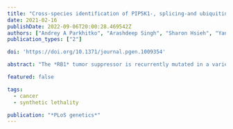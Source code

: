 ```yaml
---
title: "Cross-species identification of PIP5K1-, splicing-and ubiquitin-related pathways as potential targets for RB1-deficient cells"
date: 2021-02-16
publishDate: 2022-09-06T20:00:28.469542Z
authors: ["Andrey A Parkhitko", "Arashdeep Singh", "Sharon Hsieh", "Yanhui Hu", "Richard Binari", "Christopher J Lord", "Sridhar Hannenhalli", "Colm J Ryan", "Norbert Perrimon"]
publication_types: ["2"]

doi: 'https://doi.org/10.1371/journal.pgen.1009354'

abstract: "The *RB1* tumor suppressor is recurrently mutated in a variety of cancers including retinoblastomas, small cell lung cancers, triple-negative breast cancers, prostate cancers, and osteosarcomas. Finding new synthetic lethal (SL) interactions with *RB1* could lead to new approaches to treating cancers with inactivated *RB1*. We identified 95 SL partners of *RB1* based on a *Drosophila* screen for genetic modifiers of the eye phenotype caused by defects in the *RB1* ortholog, *Rbf1*. We validated 38 mammalian orthologs of *Rbf1* modifiers as *RB1* SL partners in human cancer cell lines with defective *RB1* alleles. We further show that for many of the *RB1* SL genes validated in human cancer cell lines, low activity of the SL gene in human tumors, when concurrent with low levels of *RB1* was associated with improved patient survival. We investigated higher order combinatorial gene interactions by creating a novel Drosophila cancer model with co-occurring *Rbf1, Pten* and *Ras* mutations, and found that targeting *RB1* SL genes in this background suppressed the dramatic tumor growth and rescued fly survival whilst having minimal effects on wild-type cells. Finally, we found that drugs targeting the identified *RB1* interacting genes/pathways, such as UNC3230, PYR-41, TAK-243, isoginkgetin, madrasin, and celastrol also elicit SL in human cancer cell lines. In summary, we identified several high confidence, evolutionarily conserved, novel targets for *RB1*-deficient cells that may be further adapted for the treatment of human cancer."

featured: false

tags:
  - cancer
  - synthetic lethality

publication: "*PLoS genetics*"
---
```


